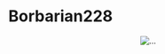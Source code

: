 # Borbarian228
<div align="center">
  <img src="https://media.tenor.com/MHi_sQmVI_sAAAAd/cj-gta.gif" alt="...">
</div>
